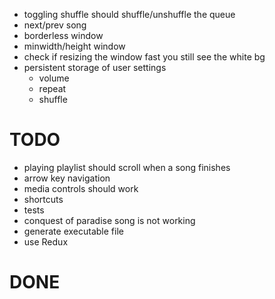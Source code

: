 - toggling shuffle should shuffle/unshuffle the queue
- next/prev song
- borderless window
- minwidth/height window
- check if resizing the window fast you still see the white bg
- persistent storage of user settings
  - volume
  - repeat
  - shuffle

# TODO
- playing playlist should scroll when a song finishes
- arrow key navigation
- media controls should work
- shortcuts
- tests
- conquest of paradise song is not working
- generate executable file
- use Redux

# DONE
